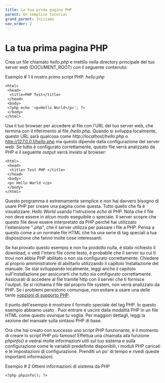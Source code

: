 ```yaml
---
title: La tua prima pagina PHP
parent: Un semplice tutorial
grand_parent: Iniziamo
nav_order: 2
---
```


# La tua prima pagina PHP
Crea un file chiamato *hello.php* e mettilo nella directory principale del tuo server web (DOCUMENT_ROOT) con il seguente contenuto:

Esempio # 1 Il nostro primo script PHP: *hello.php*

```
<html>
 <head>
  <title>PHP Test</title>
 </head>
 <body>
 <?php echo '<p>Hello World</p>'; ?> 
 </body>
</html>
```

Usa il tuo browser per accedere al file con l'URL del tuo server web, che termina con il riferimento al file */hello.php*. Quando si sviluppa localmente, questo URL sarà qualcosa come *http://localhost/hello.php* o *http://127.0.0.1/hello.php* ma questo dipende dalla configurazione del server web. Se tutto è configurato correttamente, questo file verrà analizzato da PHP e il seguente output verrà inviato al browser:

```
<html>
 <head>
  <title> Test PHP </title>
 </head>
 <body>
 <p> Hello World </p>
 </body>
</html>
```

Questo programma è estremamente semplice e non hai davvero bisogno di usare PHP per creare una pagina come questa. Tutto quello che fa è visualizzare: *Hello World* usando l'istruzione *echo* di PHP. Nota che il file non deve essere in alcun modo eseguibile o speciale. Il server scopre che questo file deve essere interpretato da PHP perché hai utilizzato l'estensione "*.php*", che il server utilizza per passare i file a PHP. Pensa a questo come a un normale file HTML che ha una serie di tag speciali a tua disposizione che fanno molte cose interessanti.

Se hai provato questo esempio e non ha prodotto nulla, è stato richiesto il download, o vedi l'intero file come testo, è probabile che il server su cui ti trovi non abbia PHP abilitato o non sia configurato correttamente. Chiedere al proprio amministratore di abilitarlo utilizzando il capitolo Installazione del manuale. Se stai sviluppando localmente, leggi anche il capitolo sull'installazione per assicurarti che tutto sia configurato correttamente. Assicurati di accedere al file tramite http con il server che ti fornisce l'output. Se si richiama il file dal proprio file system, non verrà analizzato da PHP. Se i problemi persistono comunque, non esitare a usare una delle tante [»opzioni di supporto PHP](https://www.php.net/support.php).

Il punto dell'esempio è mostrare il formato speciale del tag PHP. In questo esempio abbiamo usato *<?php* per indicare l'inizio di un tag PHP. Poi abbiamo messo la dichiarazione PHP e lasciato modalità PHP con l'aggiunta del tag di chiusura, *?>*. Puoi entrare e uscire dalla modalità PHP in un file HTML come questo ovunque tu voglia. Per maggiori dettagli, leggi la sezione del manuale sulla sintassi PHP di base.

Ora che hai creato con successo uno script PHP funzionante, è il momento di creare lo script PHP più famoso! Effettua una chiamata alla funzione *phpinfo()* e vedrai molte informazioni utili sul tuo sistema e sulla configurazione come le variabili predefinite disponibili, i moduli PHP caricati e le impostazioni di configurazione. Prenditi un po' di tempo e rivedi queste importanti informazioni.

Esempio # 2 Ottieni informazioni di sistema da PHP

```
<?php phpinfo(); ?>
```

